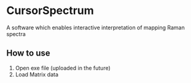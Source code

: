 # CursorSpectrum
A software which enables interactive interpretation of mapping Raman spectra
## How to use
1. Open exe file (uploaded in the future)
2. Load Matrix data
